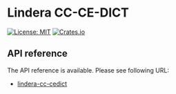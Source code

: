 # Lindera CC-CE-DICT

[![License: MIT](https://img.shields.io/badge/License-MIT-yellow.svg)](https://opensource.org/licenses/MIT) [![Crates.io](https://img.shields.io/crates/v/lindera-cc-cedict.svg)](https://crates.io/crates/lindera-cc-cedict)

## API reference

The API reference is available. Please see following URL:

- [lindera-cc-cedict](https://docs.rs/lindera-cc-cedict)
